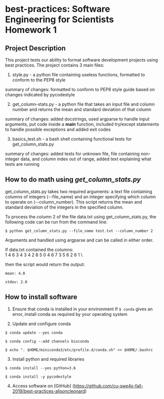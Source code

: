 # best-practices: Software Engineering for Scientists Homework 1

## Project Description

This project tests our ability to format software development projects using
best practices. The project contains 3 main files:

1. style.py - a python file containing useless functions, formatted to conform
to the PEP8 style

summary of changes: formatted to conform to PEP8 style guide
based on changes indicated by pycodestyle

2. get_column-stats.py - a python file that takes an input file and column
number and returns the mean and standard deviation of that column

summary of changes: added docstrings, used argparse to handle
input arguments, put code inside a __main__ function, included try/except
statements to handle possible exceptions and added exit codes

3. basics_test.sh - a bash shell containing functional tests for
get_column_stats.py

summary of changes: added tests for unknown file, file containing non-integer
data, and column index out of range, added text explaining what tests are
running

## How to do math using *get_column_stats.py*

get_column_stats.py takes two required arguments: a text file containing
columns of integers (--file_name) and an integer specifying which column
to operate on (--column_number). This script returns the mean and standard
deviation of the integers in the specified column.

To process the column 2 of the file data.txt using get_column_stats.py, the
following code can be run from the command line:

```
$ python get_column_stats.py --file_name test.txt --column_number 2
```

Arguments and handled using argparse and can be called in either order.

If data.txt contained the columns:
\
1 4 6 3 4
3 4 2 8 5
0 4 6 7 3
5 6 2 6 1
\

then the script would return the output:

```
mean: 4.0

stdev: 2.0
```

## How to install software


1. Ensure that conda is installed in your environment
If `$ conda` gives an error, install conda as required by your operating system

2. Update and configure conda

```
$ conda update --yes conda

$ conda config --add channels bioconda

$ echo ". $HOME/miniconda3/etc/profile.d/conda.sh" >> $HOME/.bashrc
```

3. Install python and required libraries

```
$ conda install --yes python=3.6

$ conda install -y pycodestyle
```

4. Access software on [GitHub]
(https://github.com/cu-swe4s-fall-2019/best-practices-alisoncleonard)
